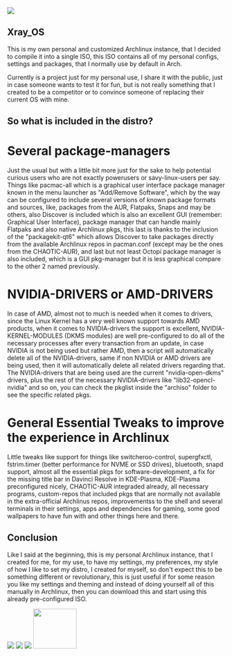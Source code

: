  <img src="https://images2.imgbox.com/b1/19/gp7ReKqs_o.png"> 

## Xray_OS 
This is my own personal and customized Archlinux instance, that I decided to compile it into a single ISO, this ISO contains all of my personal configs, settings and packages, that I normally use by default in Arch.

Currently is a project just for my personal use, I share it with the public, just in case someone wants to test it for fun, but is not really something that I created to be a competitor or to convince someone of replacing their current OS with mine.

## So what is included in the distro?

# Several package-managers
Just the usual but with a little bit more just for the sake to help potential curious users who are not exactly powerusers or savy-linux-users per say. Things like pacmac-all which is a graphical user interface package manager known in the menu launcher as "Add/Remove Software", which by the way can be configured to include several versions of known package formats and sources, like, packages from the AUR, Flatpaks, Snaps and may be others, also Discover is included which is also an excellent GUI (remember: Graphical User Interface), package manager that can handle mainly Flatpaks and also native Archlinux pkgs, this last is thanks to the inclusion of the "packagekit-qt6" which allows Discover to take packages directly from the available Archlinux repos in pacman.conf (except may be the ones from the CHAOTIC-AUR), and last but not least Octopi package manager is also included, which is a GUI pkg-manager but it is less graphical compare to the other 2 named previously.

# NVIDIA-DRIVERS or AMD-DRIVERS
In case of AMD, almost not to much is needed when it comes to drivers, since the Linux Kernel has a very well known support towards AMD products, when it comes to NVIDIA-drivers the support is excellent, NVIDIA-KERNEL-MODULES (DKMS modules) are well pre-configured to do all of the necessary processes after every transaction from an update, in case NVIDIA is not being used but rather AMD, then a script will automatically delete all of the NVIDIA-drivers, same if non NVIDIA or AMD drivers are being used, then it will automatically delete all related drivers regarding that. The NVIDIA-drivers that are being used are the current "nvidia-open-dkms" drivers, plus the rest of the necessary NVIDIA-drivers like "lib32-opencl-nvidia" and so on, you can check the pkglist inside the "archiso" folder to see the specific related pkgs.

# General Essential Tweaks to improve the experience in Archlinux
Little tweaks like support for things like switcheroo-control, supergfxctl, fstrim.timer (better performance for NVME or SSD drives), bluetooth, snapd support, almost all the essential pkgs for software-development, a fix for the missing title bar in Davinci Resolve in KDE-Plasma, KDE-Plasma preconfigured nicely, CHAOTIC-AUR integraded already, all necessary programs, custom-repos that included pkgs that are normally not available in the extra-official Archlinus repos, improvementss to the shell and several terminals in their settings, apps and dependencies for gaming, some good wallpapers to have fun with and other things here and there.

## Conclusion
Like I said at the beginning, this is my personal Archlinux instance, that I created for me, for my use, to have my settings, my preferences, my style of how I like to set my distro, I created for myself, so don't expect this to be something different or revolutionary, this is just useful if for some reason you like my settings and theming and instead of doing yourself all of this manually in Archlinux, then you can download this and start using this already pre-configured ISO.

<img src="https://images2.imgbox.com/93/10/eHj7jhXu_o.png">

<img src="https://images2.imgbox.com/a5/e5/VcjlKerg_o.png">

<img src="https://images2.imgbox.com/91/a3/bmepo64s_o.jpg">


<img src="https://images2.imgbox.com/79/d9/c0B6V9le_o.png" width="100" height="92">
